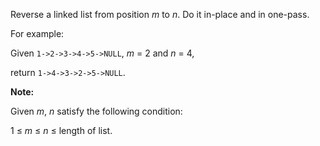 

Reverse a linked list from position *m* to *n*. Do it in-place and in one-pass.



For example:<br />
Given `1->2->3->4->5->NULL`, *m* = 2 and *n* = 4,



return `1->4->3->2->5->NULL`.



**Note:**<br />
Given *m*, *n* satisfy the following condition:<br />
1 &le; *m* &le; *n* &le; length of list.

